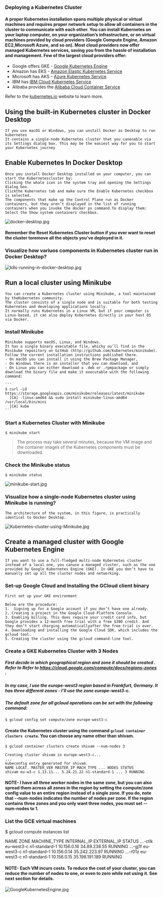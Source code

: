 ### Deploying a Kubernetes Cluster

####  A proper Kubernetes installation spans multiple physical or virtual machines and requires proper network setup to allow all containers in the cluster to communicate with each other. You can install Kubernetes on your laptop computer, on your organization’s infrastructure, or on virtual machines provided by cloud providers (Google Compute Engine, Amazon EC2,Microsoft Azure, and so on). Most cloud providers now offer managed Kubernetes services, saving you from the hassle of installation and management. Few of the largest cloud providers offer:

- Google offers GKE - [Google Kubernetes Engine](https://cloud.google.com/kubernetes-engine)
- Amazon has EKS - [Amazon Elastic Kubernetes Service](https://aws.amazon.com/eks/)
- Microsoft has AKS – [Azure Kubernetes Service](https://azure.microsoft.com/en-us/services/kubernetes-service/)
- IBM has [IBM Cloud Kubernetes Service](https://www.ibm.com/nl-en/cloud/container-service)
- Alibaba provides the [Alibaba Cloud Container Service](https://www.alibabacloud.com/product/container-service)

Refer to the [kubernetes.io](https://kubernetes.io) website to learn more.

## Using the built-in Kubernetes cluster in Docker Desktop

    If you use macOS or Windows, you can unstall Docker as Desktop to run kubernetes
    It contains a single-node Kubernetes cluster that you canenable via its Settings dialog box. This may be the easiest way for you to start your Kubernetes journey

## Enable Kubernetes In Docker Desktop

    Once you install Docker Desktop installed on your computer, you can start the Kubernetescluster by:
    Clicking the whale icon in the system tray and opening the Settings dialog box.
    Clickthe Kubernetes tab and make sure the Enable Kubernetes checkbox is selected.
    The components that make up the Control Plane run as Docker containers, but they aren’t displayed in the list of running containers when you invoke the docker ps command.To display them: 
    Select the Show system containers checkbox.

![docker-desktop.jpg](https://github.com/shivamjhalabfiles/kubernetes-lab/blob/master/images/docker-desktop.jpg)


 ####   Remember the Reset Kubernetes Cluster button if you ever want to reset the cluster toremove all the objects you’ve deployed in it.

 ### Visualize how variuos components in Kubernetes cluster run in Docker Desktop?

![k8s-running-in-docker-desktop.jpg](https://github.com/shivamjhalabfiles/kubernetes-lab/blob/master/images/k8s-running-in-docker-desktop.jpg)


## Run a local cluster using Minikube

    You can create a Kubernetes cluster using Minikube, a tool maintained by theKubernetes community.
    The cluster consists of a single node and is suitable for both testing Kubernetes and developing applications locally.
    It normally runs Kubernetes in a Linux VM, but if your computer is Linux-based, it can also deploy Kubernetes directly in your host OS via Docker.
 
### Install Minikube
  
    Minikube supports macOS, Linux, and Windows.
    It has a single binary executable file, whichy ou’ll find in the Minikube repository on GitHub (http://github.com/kubernetes/minikube).
    Follow the current installation instructions published there.
    - On macOS you can install it using the Brew Package Manager,
    - On Windows there is an installer that you can download, and
    - On Linux you can either download a .deb or .rpmpackage or simply download the binary file and make it executable with the following command:

    ```
    $ curl -LO https://storage.googleapis.com/minikube/releases/latest/minikube
      [CA] -linux-amd64 && sudo install minikube-linux-amd64 /usr/local/bin/mini
      [CA] kube
    ```
### Start a Kubernetes Cluster with Minikube
    
    $ minikube start
>   The process may take several minutes, because the VM image and the container images of the Kubernetes components must be downloaded.

### Check the Minikube status

    $ minikube status

  ![minikube-start.jpg](https://github.com/shivamjhalabfiles/kubernetes-lab/blob/master/images/minikube-start.png)

### Visualize how a single-node Kubernetes cluster using Minikube is running?
   
    The architecture of the system, in this figure, is practically identical to Docker Desktop.

![Kubernetes-cluster-using-Minikube.jpg](https://github.com/shivamjhalabfiles/kubernetes-lab/blob/master/images/Kubernetes-cluster-using-Minikube.jpg)


## Create a managed cluster with Google Kubernetes Engine

    If you want to use a full-fledged multi-node Kubernetes cluster instead of a local one, you canuse a managed cluster, such as the one provided by Google Kubernetes Engine (GKE). In GKE you don’t have to manually set up all the cluster nodes and networking.

### Set-up Google Cloud and Installing the GCloud client binary

    First set up your GKE environment

    Below are the procedure:  
    1.  Signing up for a Google account if you don’t have one already.
    2. Creating a project in the Google Cloud Platform Console.
    3. Enabling billing. This does require your credit card info, but Google provides a 12-month free trial with a free $300 credit. And they don’t start charging automaticallyafter the free trial is over.
    4. Downloading and installing the Google Cloud SDK, which includes the gcloud tool.
    5. Creating the cluster using the gcloud command-line tool.

### Create a GKE Kubernetes Cluster with 3 Nodes

##### First decide in which geographical region and zone it should be created . Refer to Refer to https://cloud.google.com/compute/docs/regions-zones . 
##### In my case, I use the europe-west3 region based in Frankfurt, Germany. It has three different zones - I’ll use the zone europe-west3-c.
##### The default zone for all gcloud operations can be set with the following command:

    $ gcloud config set compute/zone europe-west3-c

 #### Create the Kubernetes cluster using the command `gcloud container clusters create`. You can choose any name other than shivam. 
    
    
    $ gcloud container clusters create shivam --num-nodes 3
    
    Creating cluster shivam in europe-west3-c...
    ...
    kubeconfig entry generated for shivam.
    NAME LOCAT. MASTER_VER MASTER_IP MACH_TYPE ... NODES STATUS
    shivam eu-w3-c 1.13.11... 5.24.21.22 n1-standard-1 ... 3 RUNNING

#### NOTE- I have all three worker nodes in the same zone, but you can also spread them across all zones in the region by setting the compute/zone config value to an entire region instead of a single zone. If you do, note that --num-nodes indicates the number of nodes per zone. If the region contains three zones and you only want three nodes, you must set --num-nodes to 1.
    
### List the GCE virtual machines

   $ gcloud compute instances list

   NAME ZONE MACHINE_TYPE INTERNAL_IP EXTERNAL_IP STATUS
   ...-ctlk eu-west3-c n1-standard-1 10.156.0.16 34.89.238.55 RUNNING
   ...-gj1f eu-west3-c n1-standard-1 10.156.0.14 35.242.223.97 RUNNING
   ...-r01z eu-west3-c n1-standard-1 10.156.0.15 35.198.191.189 RUNNING

#### NOTE-  Each VM incurs costs. To reduce the cost of your cluster, you can reduce the number of nodes to one, or even to zero while not using it. See next section for details.

![GoogleKubernetesEngine.jpg](https://github.com/shivamjhalabfiles/kubernetes-lab/blob/master/images/GoogleKubernetesEngine.jpg)